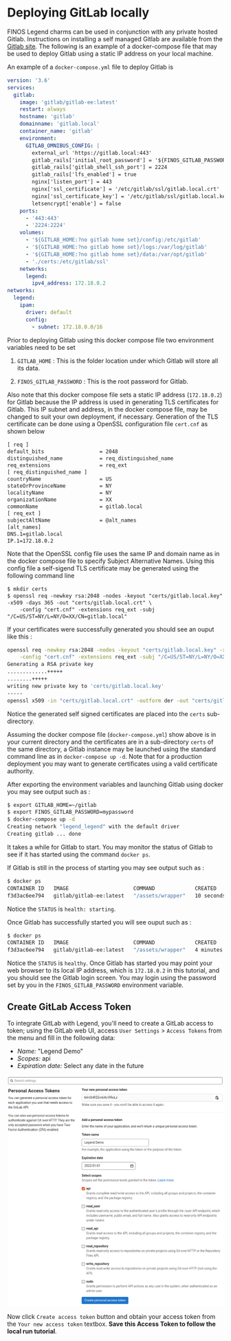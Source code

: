# Deploying GitLab locally
FINOS Legend charms can be used in conjunction with any private hosted Gitlab. Instructions on installing a self managed Gitlab are available from the [Gitlab site](https://docs.gitlab.com/). The following is an example of a docker-compose file that may be used to deploy Gitlab using a static IP address on your local machine.

An example of a `docker-compose.yml` file to deploy Gitlab is
``` yaml
version: '3.6'
services:
  gitlab:
    image: 'gitlab/gitlab-ee:latest'
    restart: always
    hostname: 'gitlab'
    domainname: 'gitlab.local'
    container_name: 'gitlab'
    environment:
      GITLAB_OMNIBUS_CONFIG: |
        external_url 'https://gitlab.local:443'
        gitlab_rails['initial_root_password'] = '${FINOS_GITLAB_PASSWORD:?no gitlab password set}'
        gitlab_rails['gitlab_shell_ssh_port'] = 2224
        gitlab_rails['lfs_enabled'] = true
        nginx['listen_port'] = 443
        nginx['ssl_certificate'] = '/etc/gitlab/ssl/gitlab.local.crt'
        nginx['ssl_certificate_key'] = '/etc/gitlab/ssl/gitlab.local.key'
        letsencrypt['enable'] = false
    ports:
      - '443:443'
      - '2224:2224'
    volumes:
      - '${GITLAB_HOME:?no gitlab home set}/config:/etc/gitlab'
      - '${GITLAB_HOME:?no gitlab home set}/logs:/var/log/gitlab'
      - '${GITLAB_HOME:?no gitlab home set}/data:/var/opt/gitlab'
      - './certs:/etc/gitlab/ssl'
    networks:
      legend:
        ipv4_address: 172.18.0.2
networks:
  legend:
    ipam:
      driver: default
      config:
        - subnet: 172.18.0.0/16

```

Prior to deploying Gitlab using this docker compose file two environment variables need to be set

1. `GITLAB_HOME` : This is the folder location under which Gitlab will
   store all its data.
   
2. `FINOS_GITLAB_PASSWORD` : This is the root password for Gitlab.

Also note that this docker compose file sets a static IP address (`172.18.0.2`) for Gitlab because the IP address is used in generating TLS certificates for Gitlab. This IP subnet and address, in the docker compose file, may be changed to suit your own deployment, if necessary. Generation of the TLS certificate can be done using a OpenSSL configuration file `cert.cnf` as shown below

``` 
[ req ]
default_bits                  = 2048
distinguished_name            = req_distinguished_name
req_extensions                = req_ext
[ req_distinguished_name ]
countryName                   = US
stateOrProvinceName           = NY
localityName                  = NY
organizationName              = XX
commonName                    = gitlab.local
[ req_ext ]
subjectAltName                = @alt_names
[alt_names]
DNS.1=gitlab.local
IP.1=172.18.0.2
```

Note that the OpenSSL config file uses the same IP and domain name as in the docker compose file to specify Subject Alternative Names. Using this config file a self-sigend TLS certificate may be generated using the following command line

```
$ mkdir certs
$ openssl req -newkey rsa:2048 -nodes -keyout "certs/gitlab.local.key" -x509 -days 365 -out "certs/gitlab.local.crt" \
	-config "cert.cnf" -extensions req_ext -subj "/C=US/ST=NY/L=NY/O=XX/CN=gitlab.local"
```

If your certificates were successfully generated you should see an ouput like this :

```bash
openssl req -newkey rsa:2048 -nodes -keyout "certs/gitlab.local.key" -x509 -days 365 -out "certs/gitlab.local.crt" \
	-config "cert.cnf" -extensions req_ext -subj "/C=US/ST=NY/L=NY/O=XX/CN=gitlab.local"
Generating a RSA private key
.............+++++
........+++++
writing new private key to 'certs/gitlab.local.key'
-----
openssl x509 -in "certs/gitlab.local.crt" -outform der -out "certs/gitlab.local.der"
```

Notice the generated self signed certificates are placed into the `certs` sub-directory.

Assuming the docker compose file (`docker-compose.yml`) show above is in your current directory and the certificates are in a sub-directory `certs` of the same directory, a Gitlab instance may be launched using the standard command line as in `docker-compose up -d`. Note that for a production deployment you may want to generate certificates using a valid certificate authority.

After exporting the environment variables and launching Gitlab using docker you may see output such as :

```bash
$ export GITLAB_HOME=~/gitlab
$ export FINOS_GITLAB_PASSWORD=mypassword
$ docker-compose up -d
Creating network "legend_legend" with the default driver
Creating gitlab ... done
```

It takes a while for Gitlab to start. You may monitor the status of Gitlab to see if it has started using the command `docker ps`.

If Gitlab is still in the process of starting you may see output such as :

```bash
$ docker ps
CONTAINER ID   IMAGE                     COMMAND             CREATED          STATUS                            PORTS                                                                                              NAMES
f3d3ac6ee794   gitlab/gitlab-ee:latest   "/assets/wrapper"   10 seconds ago   Up 9 seconds (health: starting)   22/tcp, 0.0.0.0:443->443/tcp, :::443->443/tcp, 80/tcp, 0.0.0.0:2224->2224/tcp, :::2224->2224/tcp   gitlab
```

Notice the `STATUS` is `health: starting`.

Once Gitlab has successfully started you will see ouput such as :

```bash
$ docker ps
CONTAINER ID   IMAGE                     COMMAND             CREATED         STATUS                   PORTS                                                                                              NAMES
f3d3ac6ee794   gitlab/gitlab-ee:latest   "/assets/wrapper"   4 minutes ago   Up 4 minutes (healthy)   22/tcp, 0.0.0.0:443->443/tcp, :::443->443/tcp, 80/tcp, 0.0.0.0:2224->2224/tcp, :::2224->2224/tcp   gitlab
```

Notice the `STATUS` is `healthy`.  Once Gitlab has started you may point your web browser to its local IP address, which is `172.18.0.2` in this tutorial, and you should see the Gitlab login screen. You may login using the password set by you in the `FINOS_GITLAB_PASSWORD` environment variable.

## Create GitLab Access Token
To integrate GitLab with Legend, you'll need to create a GitLab access to token; using the GitLab web UI, access `User Settings` > `Access Tokens` from the menu and fill in the following data:
- *Name:* "Legend Demo"
- *Scopes:* api
- *Expiration date:* Select any date in the future

![Gitlab Access Token](./images/gitlab-access-token.png)

Now click `Create access token` button and obtain your access token from the `Your new access token` textbox. **Save this Access Token to follow the local run tutorial**.
